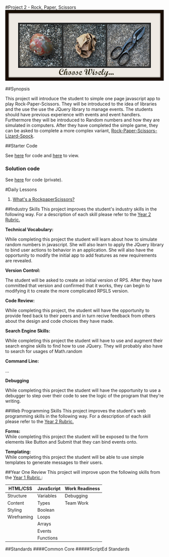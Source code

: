 #Project 2 - Rock, Paper, Scissors
![Image](./rps.jpg?raw=true)

##Synopsis

This project will introduce the student to simple one page javascript app to play Rock-Paper-Scissors. They will be introduced to the idea of libraries and the use the use the JQuery library to manage events.  The students should have previous experience with events and event handlers.  Furthermore they will be introduced to Random numbers and how they are simulated in computers.  After they have completed the simple game, they can be asked to complete a more complex variant, [Rock-Paper-Scissors-Lizard-Spock](./rpslp.jpg).

##Starter Code

See [here](starter_code/) for code and [here]() to view.

### Solution code

See [here]() for code (private).

#Daily Lessons
1. [What's a RockpaperScissors?](lessons/1-intro)


##Industry Skills
This project improves the student's industry skills in the following way. For a description of each skill please refer to the [Year 2 Rubric.](https://docs.google.com/a/scripted.org/spreadsheet/ccc?key=0AmfF2axUr9M_dDA0WEV0LWo2MnBUM0JaQnJTYy1sc0E&usp=drive_web#gid=0)

**Technical Vocabulary:**  

While completing this project the student will learn about how to simulate random numbers in javascript. She will also learn to apply the JQuery library to bind user actions to behavior in an application. She will also have the opportunity to modify the initial app to add features as new requirements are revealed.

**Version Control:**   

The student will be asked to create an initial version of RPS. After they have committed that version and confirmed that it works, they can begin to modifying it to create the more complicated RPSLS version.

**Code Review:**   

While completing this project, the student will have the opportunity to provide feed back to their peers and in turn recive feedback from others about the design and code choices they have made.

**Search Engine Skills:**  

While completing this project the student will have to use and augment their search engine skills to find how to use JQuery.
They will probably also have to search for usages of Math.random

**Command Line:**  

...

**Debugging**  

While completing this project the student will have the opportunity to use a debugger to step over their code to see the logic of the program that they're writing.

##Web Programming Skills
This project improves the student's web programming skills in the following way. For a description of each skill please refer to the [Year 2 Rubric.](https://docs.google.com/a/scripted.org/spreadsheet/ccc?key=0AmfF2axUr9M_dDA0WEV0LWo2MnBUM0JaQnJTYy1sc0E&usp=drive_web#gid=0)

**Forms:**  
While completing this project the student will be exposed to the form elements like Button and Submit that they can bind events onto.

**Templating:**   
While completing this project the student will be able to use simple templates to generate messages to their users.


##Year One Review
This project will improve upon the following skills from the [Year 1 Rubric.](https://docs.google.com/a/scripted.org/spreadsheet/ccc?key=0AobNdyExPHV5dGRWMVI0QVpnSWYtczZZT2ZyV01kcmc&usp=drive_web#gid=0):  
    
HTML/CSS | JavaScript | Work Readiness
------------ | ------------- | ------------
Structure	| Variables		| Debugging
Content		| Types  		| Team Work
Styling		|	Boolean		|
Wireframing	| 	Loops		|
			|	Arrays		|
			|	Events		|
			|	Functions	| 

##Standards
####Common Core
#####ScriptEd Standards


